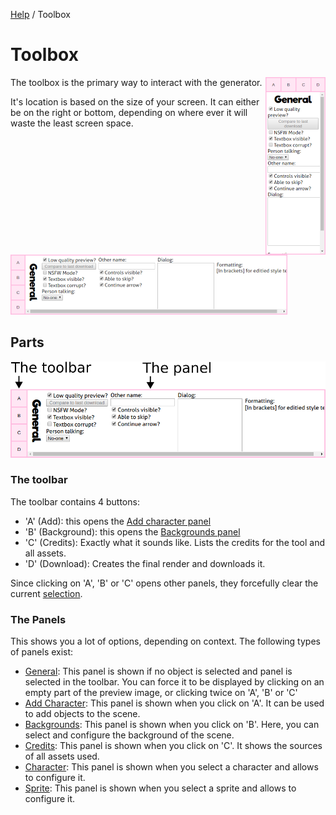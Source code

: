 [Help](index.md) / Toolbox

# Toolbox

<img align="right" src="vertical.png" title="The panel in vertical mode" alt="Vertical panel">

The toolbox is the primary way to interact with the generator.

It's location is based on the size of your screen. It can either be on the right or bottom, depending on where ever it will waste the least screen space.

![Horizontal panel](horizontal.png 'The panel in horizontal mode')

## Parts

![Parts](toolbox_parts.png 'The panel in horizontal mode')

### The toolbar

The toolbar contains 4 buttons:

- 'A' (Add): this opens the [Add character panel](panels/add.md)
- 'B' (Background): this opens the [Backgrounds panel](panels/backgrounds.md)
- 'C' (Credits): Exactly what it sounds like. Lists the credits for the tool and all assets.
- 'D' (Download): Creates the final render and downloads it.

Since clicking on 'A', 'B' or 'C' opens other panels, they forcefully clear the current [selection](selection.md).

### The Panels

This shows you a lot of options, depending on context. The following types of panels exist:

- [General](panels/general.md): This panel is shown if no object is selected and panel is selected in the toolbar. You can force it to be displayed by clicking on an empty part of the preview image, or clicking twice on 'A', 'B' or 'C'
- [Add Character](panels/add.md): This panel is shown when you click on 'A'. It can be used to add objects to the scene.
- [Backgrounds](panels/backgrounds.md): This panel is shown when you click on 'B'. Here, you can select and configure the background of the scene.
- [Credits](panels/credits.md): This panel is shown when you click on 'C'. It shows the sources of all assets used.
- [Character](panels/character.md): This panel is shown when you select a character and allows to configure it.
- [Sprite](panels/sprite.md): This panel is shown when you select a sprite and allows to configure it.
